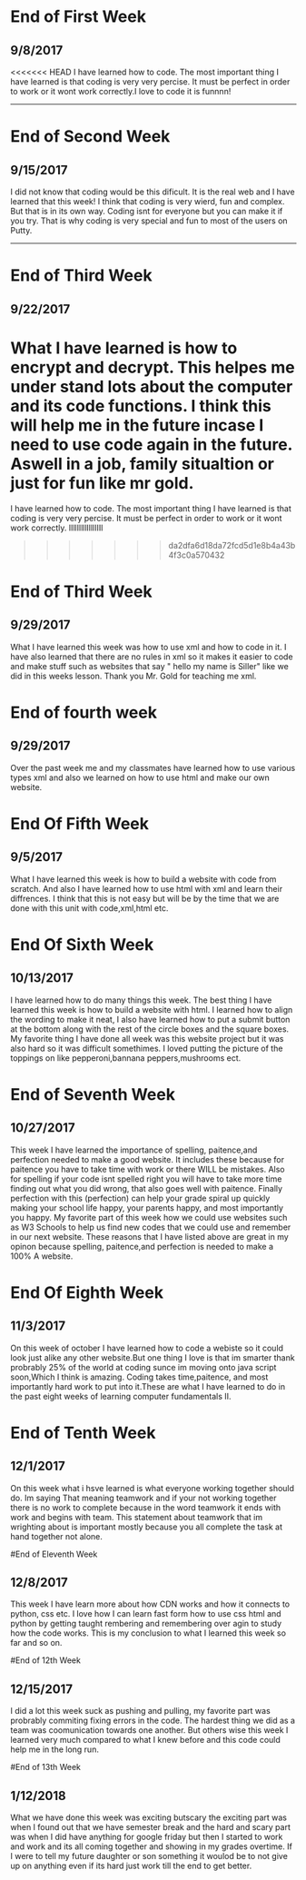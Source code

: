 # End of First Week
## 9/8/2017
<<<<<<< HEAD
I have learned how to code. The most important thing I have learned is that coding is very very percise. It must be perfect in order to work or it wont work correctly.I love to code it is funnnn!

---

# End of Second Week
## 9/15/2017
I did not know that coding would be this dificult. It is the real web and I have learned that this week!
I think that coding is very wierd, fun and complex. But that is in its own way. Coding isnt for everyone but you can make it if you try. That is why coding is very special and fun to most of the users on Putty.


---

# End of Third Week
## 9/22/2017
What I have learned is how to encrypt and decrypt. This helpes me under stand lots about the computer and its code functions. I think this will help me in the future incase I need to use code again in the future. Aswell in a job, family situaltion or just for fun like mr gold.   
=======
I have learned how to code. The most important thing I have learned is that coding is very very percise. It must be perfect in order to work or it wont work correctly.
lIllIllllIlllIIIl
>>>>>>> da2dfa6d18da72fcd5d1e8b4a43b4f3c0a570432

# End of Third Week
## 9/29/2017
What I have learned this week was how to use xml and how to code in it. I have also learned that there are no rules in xml so it makes it easier to code and make stuff such as websites that say " hello my name is Siller" like we did in this weeks lesson. Thank you Mr. Gold for teaching me xml.

# End of fourth week
## 9/29/2017
Over the past week me and my classmates have learned how to use various types 
xml and also we learned on how to use html and make our own website.

# End Of Fifth Week
## 9/5/2017
What I have learned this week is how to build a website with code from scratch. And also I have learned how to use html with xml and learn their diffrences.
I think that this is not easy but will be by the time that we are done with this unit with code,xml,html etc. 

# End Of Sixth Week
## 10/13/2017
I have learned how to do many things this week. The best thing I have learned this week is how to build a website
with html. I learned how to align the wording to make it neat, I also have learned how to put a submit button at the bottom along with the rest of the circle boxes and the square boxes. My favorite thing I have done all week was this website project but it was also hard so it was difficult somethimes. 
I loved putting the picture of the toppings on like pepperoni,bannana peppers,mushrooms ect. 

# End of Seventh Week
## 10/27/2017
This week I have learned the importance of spelling, paitence,and perfection needed to make a good website.
It includes these because for paitence you have to take time with work or there WILL be mistakes. Also
for spelling if your code isnt spelled right you will have to take more time finding out what you did wrong, that
also goes well with paitence. Finally perfection with this (perfection) can help your grade spiral up quickly
making your school life happy, your parents happy, and most importantly you happy. My favorite part of this week
how we could use websites such as W3 Schools to help us find new codes that we could use and remember in our next website.
These reasons that I have listed above are great in my opinon because spelling, paitence,and perfection is needed to make a 100%
A website.

# End Of Eighth Week
## 11/3/2017
On this week of october I have learned how to code a webiste so it could look just alike any other website.But one thing I love
is that im smarter thank probrably 25% of the world at coding sunce im moving onto java script soon,Which I think is amazing. Coding takes time,paitence, and most importantly hard work to put into it.These are what I have learned to do in the past eight weeks of learning computer fundamentals II.

# End of Tenth Week
## 12/1/2017
On this week what i hsve learned is what everyone working together should do. Im saying
That meaning teamwork and if your not working together there is no work to complete because in the word teamwork it ends with work and begins with team. 
This statement about teamwork that im wrighting about is important mostly because you all complete the task at hand together not alone.

#End of Eleventh Week
## 12/8/2017
This week I have learn more about how CDN works and how it connects to python, css etc. I love how I can learn fast form how to use css html and python by getting taught rembering
and remembering over agin to study how the code works. This is my conclusion to what I learned this week so far and so on. 

#End of 12th Week
## 12/15/2017
I did a lot this week suck as pushing and pulling, my favorite part was probrably 
commiting fixing errors in the code. The hardest thing we did as a team was coomunication towards one another. But others wise this week I learned 
very much compared to what I knew before and this code could help me in the long run.

#End of 13th Week
## 1/12/2018
What we have done this week was exciting butscary the exciting part was when I found out that we have semester break and the hard and scary part was 
when I did have anything for google friday but then I started to work and work and its all coming together and showing in my grades overtime. If I were to tell my
future daughter or son something it woulod be to not give up on anything even if its hard just work till the end to get better. 
